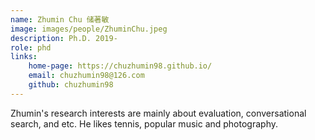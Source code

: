 ```yaml
---
name: Zhumin Chu 储著敏
image: images/people/ZhuminChu.jpeg
description: Ph.D. 2019-
role: phd
links: 
    home-page: https://chuzhumin98.github.io/ 
    email: chuzhumin98@126.com 
    github: chuzhumin98 
--- 
```


Zhumin's research interests are mainly about evaluation, conversational search, and etc. He likes tennis, popular music and photography.